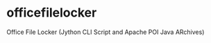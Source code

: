 officefilelocker
================

Office File Locker (Jython CLI Script and Apache POI Java ARchives)
